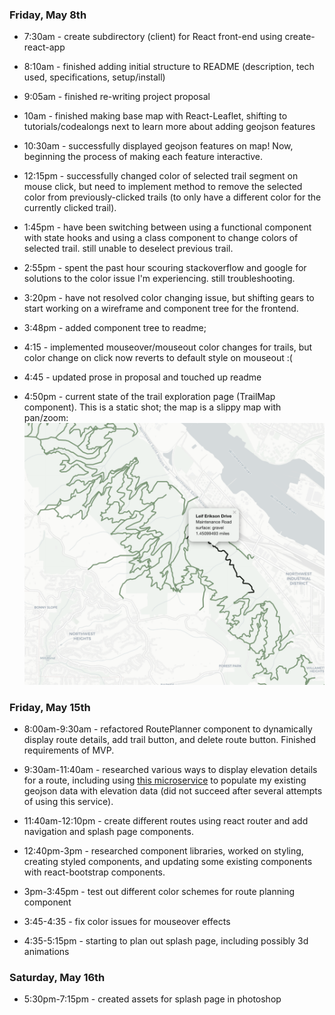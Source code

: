 ### Friday, May 8th

* 7:30am - create subdirectory (client) for React front-end using create-react-app

* 8:10am - finished adding initial structure to README (description, tech used, specifications, setup/install)

* 9:05am - finished re-writing project proposal

* 10am - finished making base map with React-Leaflet, shifting to tutorials/codealongs next to learn more about adding geojson features

* 10:30am - successfully displayed geojson features on map! Now, beginning the process of making each feature interactive.

* 12:15pm - successfully changed color of selected trail segment on mouse click, but need to implement method to remove the selected color from previously-clicked trails (to only have a different color for the currently clicked trail).

* 1:45pm - have been switching between using a functional component with state hooks and using a class component to change colors of selected trail. still unable to deselect previous trail.

* 2:55pm - spent the past hour scouring stackoverflow and google for solutions to the color issue I'm experiencing. still troubleshooting.

* 3:20pm - have not resolved color changing issue, but shifting gears to start working on a wireframe and component tree for the frontend.

* 3:48pm - added component tree to readme;

* 4:15 - implemented mouseover/mouseout color changes for trails, but color change on click now reverts to default style on mouseout :(

* 4:45 - updated prose in proposal and touched up readme

* 4:50pm - current state of the trail exploration page (TrailMap component). This is a static shot; the map is a slippy map with pan/zoom:
![trail map](/planning/progress-photo.png)

### Friday, May 15th

* 8:00am-9:30am - refactored RoutePlanner component to dynamically display route details, add trail button, and delete route button. Finished requirements of MVP.

* 9:30am-11:40am - researched various ways to display elevation details for a route, including using [this microservice](https://github.com/perliedman/elevation-service) to populate my existing geojson data with elevation data (did not succeed after several attempts of using this service).

* 11:40am-12:10pm - create different routes using react router and add navigation and splash page components.

* 12:40pm-3pm - researched component libraries, worked on styling, creating styled components, and updating some existing components with react-bootstrap components.

* 3pm-3:45pm - test out different color schemes for route planning component

* 3:45-4:35 - fix color issues for mouseover effects

* 4:35-5:15pm - starting to plan out splash page, including possibly 3d animations

### Saturday, May 16th

* 5:30pm-7:15pm - created assets for splash page in photoshop